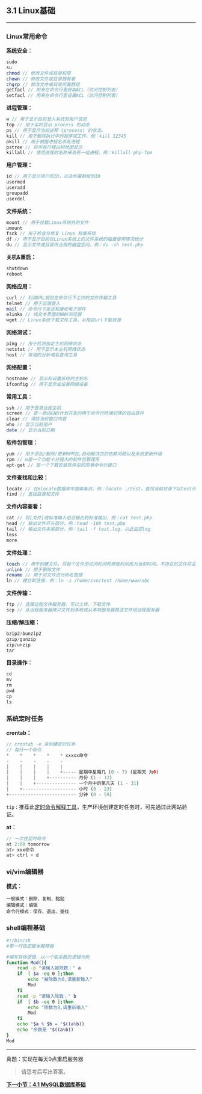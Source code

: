 ## 3.1 Linux基础
***

### Linux常用命令

**系统安全：**
```php
sudo
su
chmod // 修改文件或目录权限
chown // 修改文件或目录拥有者
chgrp // 修改文件或目录所属群组
getfacl // 用来在命令行里获取ACL（访问控制列表）
setfacl // 用来在命令行里设置ACL（访问控制列表）
```

**进程管理：**
```php
w // 用于显示目前登入系统的用户信息
top // 用于实时显示 process 的动态
ps // 用于显示当前进程 (process) 的状态。
kill // 用于删除执行中的程序或工作，例：kill 12345
pkill // 用于根据进程名杀死进程
pstree // 将所有行程以树状图显示
killall // 使用进程的名称来杀死一组进程，例：killall php-fpm
```

**用户管理：**
```php
id // 用于显示用户的ID，以及所属群组的ID
usermod
useradd
groupadd
userdel
```

**文件系统：**
```php
mount // 用于挂载Linux系统外的文件
umount
fsck // 用于检查与修复 Linux 档案系统
df // 用于显示目前在Linux系统上的文件系统的磁盘使用情况统计
du // 显示文件或目录所占用的磁盘空间，例：du -sh test.php
```

**关机&重启：**
```php
shutdown 
reboot
```

**网络应用：**
```php
curl // 利用URL规则在命令行下工作的文件传输工具
telnet // 用于远端登入
mail // 命令行下发送和接收电子邮件
elinks // 纯文本界面的WWW浏览器
wget // Linux系统下载文件工具，从指定url下载资源
```

**网络测试：**
```php
ping // 用于检测指定主机网络状态
netstat // 用于显示本主机网络状态
host // 常用的分析域名查询工具
```

**网络配置：**
```php
hostname // 显示和设置系统的主机名
ifconfig // 用于显示或设置网络设备
```

**常用工具：**
```php
ssh // 用于登录远程主机
screen // 是一款由GNU计划开发的用于命令行终端切换的自由软件
clear // 清除当前窗口内容
who // 显示当前用户
date // 显示当前日期
```

**软件包管理：**
```php
yum // 用于添加/删除/更新RPM包,自动解决包的依赖问题以及系统更新升级
rpm // m是一个功能十分强大的软件包管理系
apt-get // 是一个下载安装软件包的简单命令行接口
```

**文件查找和比较：**
```php
locate // 在mlocate数据库中搜索条目，例：locate ./test，查找当前目录下以test开头的文件
find // 查找目录和文件
```

**文件内容查看：**
```php
cat // 将[文件]或标准输入组合输出到标准输出，例：cat test.php
head // 输出文件开头部分，例：head -100 test.php
tail // 输出文件末尾部分，例：tail -f test.log，以此监控log
less
more
```

**文件处理：**
```php
touch // 用于创建文件，将每个文件的访问时间和修改时间改为当前时间，不存在的文件将会被创建为空文件
unlink // 用于删除文件
rename // 用于对文件进行命名管理
ln // 建立软连接，例：ln -s /home/svn/test /home/www/abc
```

**文件传输：**
```php
ftp // 连接远程文件服务器，可以上传、下载文件
scp // 从远程服务器拷贝文件到本地或从本地服务器推送文件给远程服务器
```

**压缩/解压缩：**
```php
bzip2/bunzip2
gzip/gunzip
zip/unzip
tar 
```

**目录操作：**
```php
cd
mv
rm
pwd
cp
ls
```

### 系统定时任务

**crontab：**
```php
// crontab -e 来创建定时任务
// 每行一个命令
*    *    *    *    * xxxxx命令
-    -    -    -    -
|    |    |    |    |
|    |    |    |    +----- 星期中星期几 (0 - 7) (星期天 为0)
|    |    |    +---------- 月份 (1 - 12) 
|    |    +--------------- 一个月中的第几天 (1 - 31)
|    +-------------------- 小时 (0 - 23)
+------------------------- 分钟 (0 - 59)
```

`tip：`推荐此[定时命令解释工具](https://crontab.guru/)，生产环境创建定时任务时，可先通过此网站验证。

**at：**
```php
// 一次性定时命令
at 2:00 tomorrow
at> xxx命令
at> ctrl + d
```
### vi/vim编辑器

**模式：**
```
一般模式：删除、复制、黏贴
编辑模式：编辑
命令行模式：保存、退出、查找
```

### shell编程基础
```bash
#!/bin/sh
#第一行指定脚本解释器

#编写具体逻辑，以一个取余数的逻辑为例
function Mod(){
    read -p "请输入被除数：" a                                                                                                                                                                 
    if  [ $a -eq 0 ];then
        echo "被除数为0,请重新输入"
        Mod 
    fi  
    read -p "请输入除数：" b
    if  [ $b -eq 0 ];then
        echo "除数为0,请重新输入"
        Mod 
    fi  
    echo "$a % $b = "$((a%b))
    echo "余数是 "$((a%b))
}
Mod
```

***
真题：实现在每天0点重启服务器
> 请思考后写出答案。

[**下一小节：4.1 MySQL数据库基础**](https://github.com/201502lisihao/PHP-Technology-Stack-Review/blob/master/4-MySQL%E6%95%B0%E6%8D%AE%E5%BA%93/4-1MySQL%E6%95%B0%E6%8D%AE%E5%BA%93%E5%9F%BA%E7%A1%80.md)